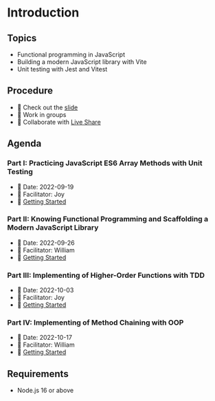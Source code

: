 # Introduction

## Topics

- Functional programming in JavaScript
- Building a modern JavaScript library with Vite
- Unit testing with Jest and Vitest

## Procedure

- 📜 Check out the [slide](https://docs.google.com/presentation/d/14Navycm3I2oFvE0DdUNzVtvLhRRs1BM_V2xTy_azRt0/edit?usp=sharing)
- 💪 Work in groups
- 🔨 Collaborate with [Live Share](https://code.visualstudio.com/learn/collaboration/live-share)

## Agenda

### Part I: Practicing JavaScript ES6 Array Methods with Unit Testing

- 📅 Date: 2022-09-19
- 🧑‍ Facilitator: Joy
- 🚀 [Getting Started](/guide/part-i.html)

### Part II: Knowing Functional Programming and Scaffolding a Modern JavaScript Library

- 📅 Date: 2022-09-26
- 🧑‍ Facilitator: William
- 🚀 [Getting Started](/guide/part-ii.html)

### Part III: Implementing of Higher-Order Functions with TDD

- 📅 Date: 2022-10-03
- 🧑‍ Facilitator: Joy
- 🚀 [Getting Started](/guide/part-iii.html)

### Part IV: Implementing of Method Chaining with OOP

- 📅 Date: 2022-10-17
- 🧑‍ Facilitator: William
- 🚀 [Getting Started](/guide/part-iv.html)

## Requirements

- Node.js 16 or above
